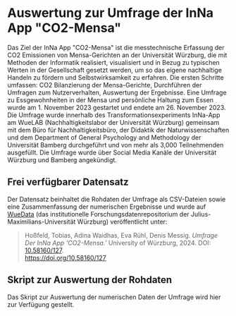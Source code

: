 # Auswertung zur Umfrage der InNa App "CO2-Mensa"

Das Ziel der InNa App "CO2-Mensa" ist die messtechnische Erfassung der CO2 Emissionen von Mensa-Gerichten an der Universität Würzburg, die mit Methoden der Informatik realisiert, visualisiert und in Bezug zu typischen Werten in der Gesellschaft gesetzt werden, um so das eigene nachhaltige Handeln zu fördern und Selbstwirksamkeit zu erfahren. Die ersten Schritte umfassen: CO2 Bilanzierung der Mensa-Gerichte, Durchführen der Umfragen zum Nutzerverhalten, Auswertung der Ergebnisse. Eine Umfrage zu Essgewohnheiten in der Mensa und persönliche Haltung zum Essen wurde am 1. November 2023 gestartet und endete am 26. November 2023. Die Umfrage wurde innerhalb des Transformationsexperiments InNa-App am WueLAB (Nachhaltigkeitslabor der Universität Würzburg) gemeinsam mit dem Büro für Nachhaltigkeitsbüro, der Didaktik der Naturwissenschaften und dem Department of General Psychology and Methodology der Universität Bamberg durchgeführt und von mehr als 3,000 Teilnehmenden ausgefüllt. Die Umfrage wurde über Social Media Kanäle der Universität Würzburg und Bamberg angekündigt.  

## Frei verfügbarer Datensatz
Der Datensatz beinhaltet die Rohdaten der Umfrage als CSV-Dateien sowie eine Zusammenfassung der numerischen Ergebnisse und wurde auf [WueData](https://wuedata.uni-wuerzburg.de/) (das institutionelle Forschungsdatenrepositorium der Julius-Maximilians-Universität Würzburg) veröffentlicht unter:

> Hoßfeld, Tobias, Adina Waidhas, Eva Rühl, Denis Messig. *Umfrage Der InNa App ‘CO2-Mensa.’* University of Würzburg, 2024. DOI: [10.58160/127](https://dx.doi.org/10.58160/127).<br>https://doi.org/10.58160/127

## Skript zur Auswertung der Rohdaten
Das Skript zur Auswertung der numerischen Daten der Umfrage wird hier zur Verfügung gestellt. 
